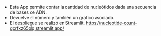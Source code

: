 * Esta App permite contar la cantidad de nucleótidos dada una secuencia de bases de ADN.
* Devuelve el número y también un grafico asociado.
* El despliegue se realizó en Streamlit.
https://nucleotide-count-gcrfxz65olq.streamlit.app/
